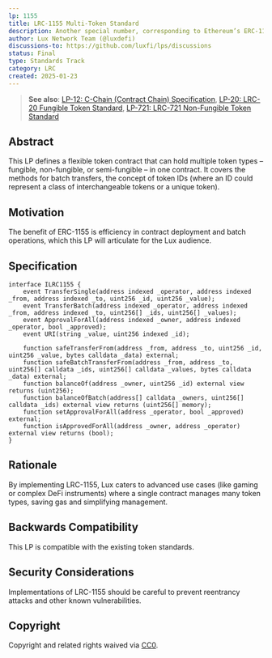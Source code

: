 ```yaml
---
lp: 1155
title: LRC-1155 Multi-Token Standard
description: Another special number, corresponding to Ethereum’s ERC-1155 multi-token standard.
author: Lux Network Team (@luxdefi)
discussions-to: https://github.com/luxfi/lps/discussions
status: Final
type: Standards Track
category: LRC
created: 2025-01-23
---
```


> **See also**: [LP-12: C-Chain (Contract Chain) Specification](./lp-12.md), [LP-20: LRC-20 Fungible Token Standard](./lp-20.md), [LP-721: LRC-721 Non-Fungible Token Standard](./lp-721.md)

## Abstract

This LP defines a flexible token contract that can hold multiple token types – fungible, non-fungible, or semi-fungible – in one contract. It covers the methods for batch transfers, the concept of token IDs (where an ID could represent a class of interchangeable tokens or a unique token).

## Motivation

The benefit of ERC-1155 is efficiency in contract deployment and batch operations, which this LP will articulate for the Lux audience.

## Specification

```solidity
interface ILRC1155 {
    event TransferSingle(address indexed _operator, address indexed _from, address indexed _to, uint256 _id, uint256 _value);
    event TransferBatch(address indexed _operator, address indexed _from, address indexed _to, uint256[] _ids, uint256[] _values);
    event ApprovalForAll(address indexed _owner, address indexed _operator, bool _approved);
    event URI(string _value, uint256 indexed _id);

    function safeTransferFrom(address _from, address _to, uint256 _id, uint256 _value, bytes calldata _data) external;
    function safeBatchTransferFrom(address _from, address _to, uint256[] calldata _ids, uint256[] calldata _values, bytes calldata _data) external;
    function balanceOf(address _owner, uint256 _id) external view returns (uint256);
    function balanceOfBatch(address[] calldata _owners, uint256[] calldata _ids) external view returns (uint256[] memory);
    function setApprovalForAll(address _operator, bool _approved) external;
    function isApprovedForAll(address _owner, address _operator) external view returns (bool);
}
```

## Rationale

By implementing LRC-1155, Lux caters to advanced use cases (like gaming or complex DeFi instruments) where a single contract manages many token types, saving gas and simplifying management.

## Backwards Compatibility

This LP is compatible with the existing token standards.

## Security Considerations

Implementations of LRC-1155 should be careful to prevent reentrancy attacks and other known vulnerabilities.

## Copyright

Copyright and related rights waived via [CC0](../LICENSE.md).